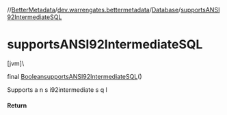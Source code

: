 //[BetterMetadata](../../../index.md)/[dev.warrengates.bettermetadata](../index.md)/[Database](index.md)/[supportsANSI92IntermediateSQL](supports-a-n-s-i92-intermediate-s-q-l.md)

# supportsANSI92IntermediateSQL

[jvm]\

final [Boolean](https://docs.oracle.com/javase/8/docs/api/java/lang/Boolean.html)[supportsANSI92IntermediateSQL](supports-a-n-s-i92-intermediate-s-q-l.md)()

Supports a n s i92intermediate s q l

#### Return
